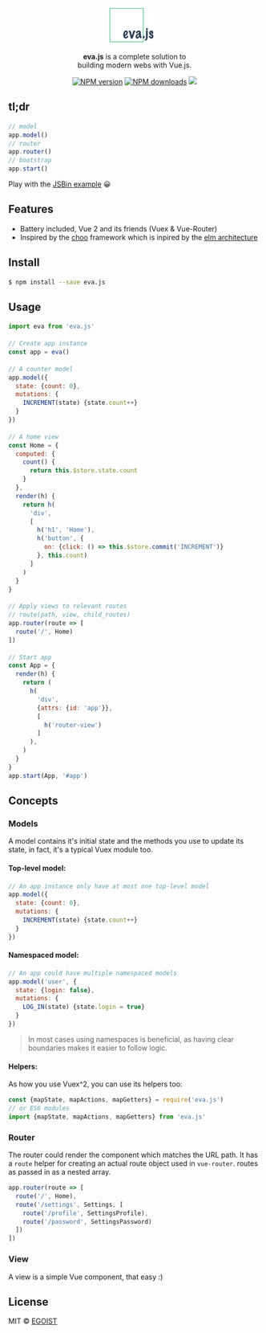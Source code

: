 <p align="center">
  <img src="./media/evajs.png" width="100" /><br>
  <br><strong>eva.js</strong> is a complete solution to <br>building modern webs with Vue.js.
</p>

<p align="center">
  <a href="https://npmjs.com/package/eva.js"><img src="https://img.shields.io/npm/v/eva.js.svg?style=flat-square" alt="NPM version"></a>
  <a href="https://npmjs.com/package/eva.js"><img src="https://img.shields.io/npm/dm/eva.js.svg?style=flat-square" alt="NPM downloads"></a>
  <img src="https://img.shields.io/badge/stability-beta-yellow.svg?style=flat-square">
</p>

## tl;dr

```js
// model
app.model()
// router
app.router()
// bootstrap
app.start()
```

Play with the [JSBin example](http://jsbin.com/laqopo/edit?js,output) 😀

## Features

- Battery included, Vue 2 and its friends (Vuex & Vue-Router)
- Inspired by the [choo](https://github.com/yoshuawuyts/choo) framework which is inpired by the [elm architecture](https://guide.elm-lang.org/architecture/)

## Install

```bash
$ npm install --save eva.js
```

## Usage

```js
import eva from 'eva.js'

// Create app instance
const app = eva()

// A counter model
app.model({
  state: {count: 0},
  mutations: {
    INCREMENT(state) {state.count++}
  }
})

// A home view
const Home = {
  computed: {
    count() {
      return this.$store.state.count
    }
  },
  render(h) {
    return h(
      'div',
      [
        h('h1', 'Home'),
        h('button', {
          on: {click: () => this.$store.commit('INCREMENT')}
        }, this.count)
      ]
    )
  }
}

// Apply views to relevant routes
// route(path, view, child_routes)
app.router(route => [
  route('/', Home)
])

// Start app
const App = {
  render(h) {
    return (
      h(
        'div',
        {attrs: {id: 'app'}},
        [
          h('router-view')
        ]
      ),
    )
  }
}
app.start(App, '#app')
```

## Concepts

### Models

A model contains it's initial state and the methods you use to update its state, in fact, it's a typical Vuex module too.

#### Top-level model:

```js
// An app instance only have at most one top-level model
app.model({
  state: {count: 0},
  mutations: {
    INCREMENT(state) {state.count++}
  }
})
```

#### Namespaced model:

```js
// An app could have multiple namespaced models
app.model('user', {
  state: {login: false},
  mutations: {
    LOG_IN(state) {state.login = true}
  }
})
```

> In most cases using namespaces is beneficial, as having clear boundaries makes it easier to follow logic.

#### Helpers:

As how you use Vuex^2, you can use its helpers too:

```js
const {mapState, mapActions, mapGetters} = require('eva.js')
// or ES6 modules
import {mapState, mapActions, mapGetters} from 'eva.js'
```

### Router

The router could render the component which matches the URL path. It has a `route` helper for creating an actual route object used in `vue-router`. routes as passed in as a nested array.

```js
app.router(route => [
  route('/', Home),
  route('/settings', Settings, [
    route('/profile', SettingsProfile),
    route('/password', SettingsPassword)
  ])
])
```

### View

A view is a simple Vue component, that easy :)

## License

MIT &copy; [EGOIST](https://github.com/egoist)
